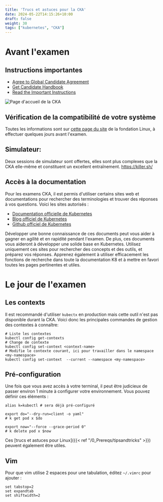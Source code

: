 ```yaml
---
title: 'Trucs et astuces pour la CKA'
date: 2024-05-22T14:15:26+10:00
draft: false
weight: 30
tags: ["kubernetes", "CKA"]
---
```


# Avant l'examen

## Instructions importantes

- [Agree to Global Candidate Agreement](https://docs.linuxfoundation.org/tc-docs/certification/lf-cert-agreement)
- [Get Candidate Handbook](https://docs.linuxfoundation.org/tc-docs/certification/lf-handbook2)
- [Read the Important Instructions](https://docs.linuxfoundation.org/tc-docs/certification/important-instructions-cks)

![Page d'accueil de la CKA](/images/LF-CKS-homepage.png)

## Vérification de la compatibilité de votre système

Toutes les informations sont sur [cette page du site](https://docs.linuxfoundation.org/tc-docs/certification/tips-cka-and-ckad) de la fondation Linux, à effectuer quelques jours avant l'examen.

## Simulateur:

Deux sessions de simulateur sont offertes, elles sont plus complexes que la CKA elle-même et constituent un excellent entraînement.
https://killer.sh/


## Accès à la documentation

Pour les examens CKA, il est permis d'utiliser certains sites web et documentations pour rechercher des terminologies et trouver des réponses à vos questions. Voici les sites autorisés :

- [Documentation officielle de Kubernetes](https://kubernetes.io/doc)
- [Blog officiel de Kubernetes](https://kubernetes.io/blog)
- [Github officiel de Kubernetes](https://github.com/kubernetes)

Développer une bonne connaissance de ces documents peut vous aider à gagner en agilité et en rapidité pendant l'examen. De plus, ces documents vous aideront à développer une solide base en Kubernetes. Utilisez uniquement ces sites pour rechercher des concepts et des outils, et préparez vos réponses. Apprenez également à utiliser efficacement les fonctions de recherche dans toute la documentation K8 et à mettre en favori toutes les pages pertinentes et utiles.

# Le jour de l'examen

## Les contexts

Il est recommandé d'utiliser `kubectx` en production mais cette outil n'est pas disponible durant la CKA. Voici donc les principales commandes de gestion des contextes à connaître:

```shell
# Liste les contextes
kubectl config get-contexts
# Change de contexte
kubectl config set-context <context-name>
# Modifie le contexte courant, ici pour travailler dans le namespace <my-namespace>
kubectl config set-context  --current --namespace <my-namespace>
```

## Pré-configuration
Une fois que vous avez accès à votre terminal, il peut être judicieux de passer environ 1 minute à configurer votre environnement. Vous pouvez définir ces éléments :

```shell
alias k=kubectl # sera déjà pré-configuré

export do="--dry-run=client -o yaml"
# k get pod x $do

export now="--force --grace-period 0"
# k delete pod x $now
```

Ces [trucs et astuces pour Linux]({{< ref "/0_Prereqs/tipsandtricks" >}}) peuvent également être utiles.

## Vim

Pour que vim utilise 2 espaces pour une tabulation, éditez `~/.vimrc` pour ajouter :

```
set tabstop=2
set expandtab
set shiftwidth=2
```


